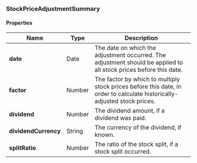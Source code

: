 
[//]: # (CLASS:StockPriceAdjustmentSummary)

[//]: # (KIND:object)

### StockPriceAdjustmentSummary

#### Properties

[//]: # (START_DEFINITION)

Name | Type | Description
------------ | ------------- | -------------
**date** | Date | The date on which the adjustment occurred. The adjustment should be applied to all stock prices before this date. &nbsp;
**factor** | Number | The factor by which to multiply stock prices before this date, in order to calculate historically-adjusted stock prices. &nbsp;
**dividend** | Number | The dividend amount, if a dividend was paid. &nbsp;
**dividendCurrency** | String | The currency of the dividend, if known. &nbsp;
**splitRatio** | Number | The ratio of the stock split, if a stock split occurred. &nbsp;

[//]: # (END_DEFINITION)





